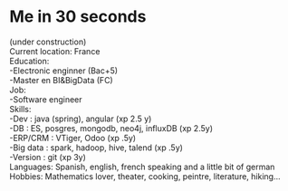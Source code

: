 # Me in 30 seconds   
(under construction)  
Current location: France     
Education:   
-Electronic enginner (Bac+5)  
-Master en BI&BigData (FC)    
Job:   
-Software engineer   
Skills:     
-Dev : java (spring), angular (xp 2.5 y)    
-DB :  ES, posgres, mongodb, neo4j, influxDB (xp 2.5y)      
-ERP/CRM : VTiger, Odoo  (xp .5y)    
-Big data : spark, hadoop, hive, talend (xp .5y)        
-Version : git (xp 3y)   
Languages: Spanish, english, french speaking and a little bit of german    
Hobbies: Mathematics lover, theater, cooking, peintre, literature, hiking...     





